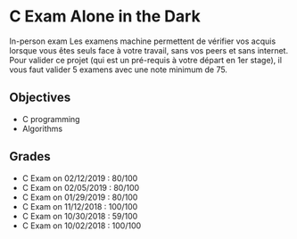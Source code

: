 # C Exam Alone in the Dark
In-person exam Les examens machine permettent de vérifier vos acquis lorsque vous êtes seuls face à votre travail, sans vos peers et sans internet. Pour valider ce projet (qui est un pré-requis à votre départ en 1er stage), il vous faut valider 5 examens avec une note minimum de 75.

## Objectives

- C programming
- Algorithms

## Grades

* C Exam on 02/12/2019 : 80/100
* C Exam on 02/05/2019 : 80/100
* C Exam on 01/29/2019 : 80/100
* C Exam on 11/12/2018 : 100/100
* C Exam on 10/30/2018 : 59/100
* C Exam on 10/02/2018 : 100/100 
